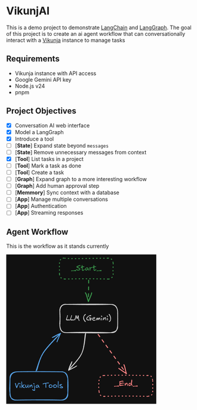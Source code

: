 # VikunjAI

This is a demo project to demonstrate [LangChain](https://js.langchain.com/docs/introduction/) and [LangGraph](https://langchain-ai.github.io/langgraphjs/concepts/). The goal of this project is to create an ai agent workflow that can conversationally interact with a [Vikunja](https://vikunja.io/) instance to manage tasks

## Requirements

* Vikunja instance with API access
* Google Gemini API key
* Node.js v24
* pnpm

## Project Objectives

- [x] Conversation AI web interface
- [x] Model a LangGraph
- [x] Introduce a tool
- [ ] [**State**] Expand state beyond `messages`
- [ ] [**State**] Remove unnecessary messages from context
- [x] [**Tool**] List tasks in a project
- [ ] [**Tool**] Mark a task as done
- [ ] [**Tool**] Create a task
- [ ] [**Graph**] Expand graph to a more interesting workflow
- [ ] [**Graph**] Add human approval step
- [ ] [**Memmory**] Sync context with a database
- [ ] [**App**] Manage multiple conversations
- [ ] [**App**] Authentication
- [ ] [**App**] Streaming responses

## Agent Workflow

This is the workflow as it stands currently

![Agent Workflow Diagram](./agent-workflow.png "Agent Workflow")
